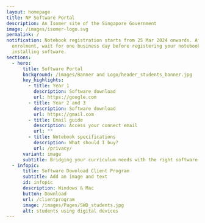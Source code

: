 ```yaml
---
layout: homepage
title: NP Software Portal
description: An Isomer site of the Singapore Government
image: /images/isomer-logo.svg
permalink: /
notification: Notebook registration starts from 25 Mar 2024 onwards. After
  enrolment, wait for one business day before registering your notebook and
  installing software.
sections:
  - hero:
      title: Software Portal
      background: /images/Banner and Logo/header_students_banner.jpg
      key_highlights:
        - title: Year 1
          description: Software download
          url: https://google.com
        - title: Year 2 and 3
          description: Software download
          url: https://gmail.com
        - title: Email guide
          description: Access your connect email
          url: ""
        - title: Notebook specifications
          description: What should I buy?
          url: /privacy/
      variant: image
      subtitle: Bridging your curriculum needs with the right software!
  - infopic:
      title: Software Download Client Program
      subtitle: Add an image and text
      id: infopic
      description: Windows & Mac
      button: Download
      url: /clientprogram
      image: /images/Pages/SWD_students.jpg
      alt: students using digital devices
---
```

